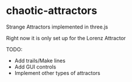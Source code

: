 # chaotic-attractors
Strange Attractors implemented in three.js

Right now it is only set up for the Lorenz Attractor

TODO: 
- Add trails/Make lines
- Add GUI controls
- Implement other types of attractors
